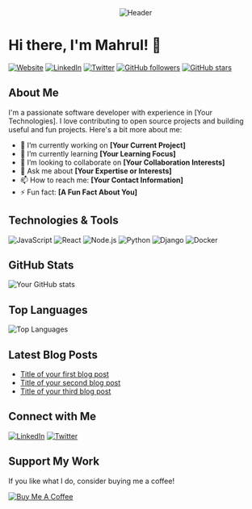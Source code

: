 <div align="center">
  <img src="https://i.ibb.co.com/SxNWB2w/Header.jpg" alt="Header" />
</div>

# Hi there, I'm Mahrul! 👋

[![Website](https://img.shields.io/badge/Website-YourSite.com-3b5998?style=flat-square&logo=google-chrome)](https://yoursite.com)
[![LinkedIn](https://img.shields.io/badge/LinkedIn-YourName-blue?style=flat-square&logo=linkedin)](https://linkedin.com/in/yourname)
[![Twitter](https://img.shields.io/badge/Twitter-@YourHandle-1da1f2?style=flat-square&logo=twitter)](https://twitter.com/yourhandle)
[![GitHub followers](https://img.shields.io/github/followers/yourusername?label=Follow&style=social)](https://github.com/yourusername?tab=followers)
[![GitHub stars](https://img.shields.io/github/stars/yourusername?affiliations=OWNER%2CCOLLABORATOR&style=social)](https://github.com/yourusername?tab=repositories)

## About Me

I'm a passionate software developer with experience in [Your Technologies]. I love contributing to open source projects and building useful and fun projects. Here's a bit more about me:

- 🔭 I’m currently working on **[Your Current Project]**
- 🌱 I’m currently learning **[Your Learning Focus]**
- 👯 I’m looking to collaborate on **[Your Collaboration Interests]**
- 💬 Ask me about **[Your Expertise or Interests]**
- 📫 How to reach me: **[Your Contact Information]**
- ⚡ Fun fact: **[A Fun Fact About You]**

## Technologies & Tools

![JavaScript](https://img.shields.io/badge/-JavaScript-F7DF1E?style=flat-square&logo=javascript&logoColor=black)
![React](https://img.shields.io/badge/-React-61DAFB?style=flat-square&logo=react&logoColor=black)
![Node.js](https://img.shields.io/badge/-Node.js-339933?style=flat-square&logo=node.js&logoColor=white)
![Python](https://img.shields.io/badge/-Python-3776AB?style=flat-square&logo=python&logoColor=white)
![Django](https://img.shields.io/badge/-Django-092E20?style=flat-square&logo=django&logoColor=white)
![Docker](https://img.shields.io/badge/-Docker-2496ED?style=flat-square&logo=docker&logoColor=white)

## GitHub Stats

![Your GitHub stats](https://github-readme-stats.vercel.app/api?username=yourusername&show_icons=true&theme=radical)

## Top Languages

![Top Languages](https://github-readme-stats.vercel.app/api/top-langs/?username=yourusername&layout=compact&theme=radical)

## Latest Blog Posts

<!-- BLOG-POST-LIST:START -->
- [Title of your first blog post](https://yourblog.com/first-blog-post)
- [Title of your second blog post](https://yourblog.com/second-blog-post)
- [Title of your third blog post](https://yourblog.com/third-blog-post)
<!-- BLOG-POST-LIST:END -->

## Connect with Me

[![LinkedIn](https://img.shields.io/badge/LinkedIn-YourName-blue?style=flat-square&logo=linkedin)](https://linkedin.com/in/yourname)
[![Twitter](https://img.shields.io/badge/Twitter-@YourHandle-1da1f2?style=flat-square&logo=twitter)](https://twitter.com/yourhandle)

## Support My Work

If you like what I do, consider buying me a coffee!

[![Buy Me A Coffee](https://img.shields.io/badge/Buy%20Me%20A%20Coffee-FFDD00?style=flat-square&logo=buy-me-a-coffee&logoColor=black)](https://www.buymeacoffee.com/yourusername)
